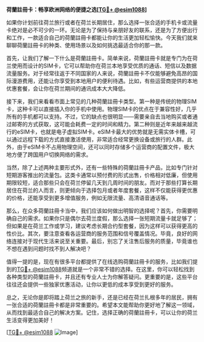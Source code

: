 **荷蘭註冊卡：畅享欧洲网络的便捷之选[[TG💪+ @esim1088](https://t.me/s/esim1088)]**

如果你计划前往荷兰旅行或者在荷兰长期居住，那么选择一张合适的手机卡或流量卡绝对是必不可少的一环。无论是为了保持与亲朋好友的联系，还是为了方便出行和工作，一款适合自己的荷蘭註冊卡都能让你的生活更加轻松愉快。今天我们就来聊聊荷蘭註冊卡的种类、使用场景以及如何挑选最适合你的那一款。

首先，让我们了解一下什么是荷蘭註冊卡。简单来说，荷蘭註冊卡就是专门为在荷兰使用而设计的SIM卡，它可以帮助你在荷兰本地享受优质的通话、短信以及数据流量服务。对于经常往返于不同国家的人来说，荷蘭註冊卡不仅能够避免高昂的国际漫游费用，还能让你享受到本地用户的便利待遇。比如，有些运营商提供的本地优惠套餐，会让你在荷兰期间的通讯成本大大降低。

接下来，我们来看看市面上常见的几种荷蘭註冊卡类型。第一种是传统的物理SIM卡，这种卡可以直接插入你的手机中使用。物理SIM卡的优点在于兼容性好，几乎所有的手机都可以支持。不过，它的缺点也很明显——需要亲自去当地购买或者通过邮寄的方式获取，这可能会耗费一定的时间和精力。第二种则是近年来越来越流行的eSIM卡，也就是电子虚拟SIM卡。eSIM卡最大的优势就是无需实体卡槽，可以通过远程下载的方式直接激活使用，非常适合经常更换设备或旅行的人群。此外，由于eSIM卡不占用物理空间，还可以同时存储多个运营商的配置文件，极大地方便了跨国用户切换网络的需求。

当然，除了上述两种主要形式外，还有一些特殊的荷蘭註冊卡产品，比如专门针对短期游客推出的流量包。这类卡通常以预付费的形式出售，价格相对低廉，但使用期限较短，适合那些只会在荷兰停留几天到几周时间的朋友。而对于那些打算长期居住在荷兰的人而言，则更倾向于选择包月或者年度套餐，这样不仅能获得更优惠的价格，还能享受到更多增值服务，例如无限流量、高清语音通话等。

那么，在众多荷蘭註冊卡当中，我们应该如何做出明智的选择呢？首先，你需要明确自己的需求。如果你只是偶尔去荷兰度假，那么选择一张短期流量卡就足够了；但如果是在荷兰工作或学习，建议考虑长期合约型套餐，因为这样可以获得更高的性价比。其次，要注意查看各运营商的服务范围和信号覆盖情况。毕竟，良好的网络连接对于现代生活来说至关重要。最后，别忘了关注售后服务的质量，毕竟谁也不想在遇到问题时找不到人解决吧？

值得一提的是，现在有很多平台都提供了在线选购荷蘭註冊卡的服务，比如我们提到的[TG💪+ @esim1088](https://t.me/s/esim1088)频道就是一个非常不错的选择。在这里，你可以轻松找到各种类型的荷蘭註冊卡，并且还有专业人士为你解答疑问。更重要的是，这些平台往往还会提供一些独家优惠活动，让你以更低的成本享受到更好的服务。

总之，无论你是即将踏上荷兰之旅的新手，还是已经在荷兰扎根多年的居民，拥有一张合适的荷蘭註冊卡都是非常重要的。希望本文能帮助你更好地了解这一领域，从而找到最适合自己的解决方案。记住，选择正确的荷蘭註冊卡，可以让你的荷兰生活变得更加美好！

[[TG💪+ @esim1088](https://t.me/s/esim1088) ![Image](https://i.postimg.cc/4NQfJmqS/Snipaste-2025-05-13-00-14-12.png)]